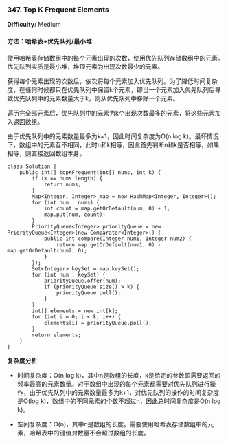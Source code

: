 ### 347. Top K Frequent Elements

**Difficulty:** Medium

#### 方法：哈希表+优先队列/最小堆

使用哈希表存储数组中的每个元素出现的次数，使用优先队列存储数组中的元素。优先队列实质是最小堆，堆顶元素为出现次数最少的元素。

获得每个元素出现的次数后，依次将每个元素加入优先队列。为了降低时间复杂度，在任何时候都只在优先队列中保留k个元素，即当一个元素加入优先队列后导致优先队列中的元素数量大于k，则从优先队列中移除一个元素。

遍历完全部元素后，优先队列中的元素为k个出现次数最多的元素，将这些元素加入返回数组。

由于优先队列中的元素数量最多为k+1，因此时间复杂度为O(n log k)。最坏情况下，数组中的元素互不相同，此时n和k相等，因此首先判断n和k是否相等，如果相等，则直接返回数组本身。

```
class Solution {
    public int[] topKFrequent(int[] nums, int k) {
        if (k == nums.length) {
            return nums;
        }
        Map<Integer, Integer> map = new HashMap<Integer, Integer>();
        for (int num : nums) {
            int count = map.getOrDefault(num, 0) + 1;
            map.put(num, count);
        }
        PriorityQueue<Integer> priorityQueue = new PriorityQueue<Integer>(new Comparator<Integer>() {
            public int compare(Integer num1, Integer num2) {
                return map.getOrDefault(num1, 0) - map.getOrDefault(num2, 0);
            }
        });
        Set<Integer> keySet = map.keySet();
        for (int num : keySet) {
            priorityQueue.offer(num);
            if (priorityQueue.size() > k) {
                priorityQueue.poll();
            }
        }
        int[] elements = new int[k];
        for (int i = 0; i < k; i++) {
            elements[i] = priorityQueue.poll();
        }
        return elements;
    }
}
```

**复杂度分析**

- 时间复杂度：O(n log k)，其中n是数组的长度，k是给定的参数即需要返回的频率最高的元素数量。对于数组中出现的每个元素都需要对优先队列进行操作，由于优先队列中的元素数量最多为k+1，对优先队列的操作的时间复杂度是O(log k)，数组中的不同元素的个数不超过n，因此总时间复杂度是O(n log k)。

- 空间复杂度：O(n)，其中n是数组的长度。需要使用哈希表存储数组中的元素，哈希表中的键值对数量不会超过数组的长度。
